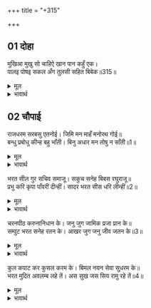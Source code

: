 +++
title = "+315"

+++


## 01 दोहा
मुखिआ मुखु सो चाहिऐ खान पान कहुँ एक।  
पालइ पोषइ सकल अँग तुलसी सहित बिबेक॥315॥  

<details><summary>मूल</summary>

मुखिआ मुखु सो चाहिऐ खान पान कहुँ एक।  
पालइ पोषइ सकल अँग तुलसी सहित बिबेक॥315॥  
</details>

<details><summary>भावार्थ</summary>

तुलसीदासजी कहते हैं- (श्री रामजी ने कहा-) मुखिया मुख के समान होना चाहिए, जो खाने-पीने को तो एक (अकेला) है, परन्तु विवेकपूर्वक सब अङ्गों का पालन-पोषण करता है॥315॥  
</details>





## 02 चौपाई
राजधरम सरबसु एतनोई। जिमि मन माहँ मनोरथ गोई॥  
बन्धु प्रबोधु कीन्ह बहु भाँती। बिनु अधार मन तोषु न साँती॥1॥  

<details><summary>मूल</summary>

राजधरम सरबसु एतनोई। जिमि मन माहँ मनोरथ गोई॥  
बन्धु प्रबोधु कीन्ह बहु भाँती। बिनु अधार मन तोषु न साँती॥1॥  
</details>

<details><summary>भावार्थ</summary>

राजधर्म का सर्वस्व (सार) भी इतना ही है। जैसे मन के भीतर मनोरथ छिपा रहता है। श्री रघुनाथजी ने भाई भरत को बहुत प्रकार से समझाया, परन्तु कोई अवलम्बन पाए बिना उनके मन में न सन्तोष हुआ, न शान्ति॥1॥  
</details>

भरत सील गुर सचिव समाजू। सकुच सनेह बिबस रघुराजू॥  
प्रभु करि कृपा पाँवरीं दीन्हीं। सादर भरत सीस धरि लीन्हीं॥2॥  

<details><summary>मूल</summary>

भरत सील गुर सचिव समाजू। सकुच सनेह बिबस रघुराजू॥  
प्रभु करि कृपा पाँवरीं दीन्हीं। सादर भरत सीस धरि लीन्हीं॥2॥  
</details>

<details><summary>भावार्थ</summary>

इधर तो भरतजी का शील (प्रेम) और उधर गुरुजनों, मन्त्रियों तथा समाज की उपस्थिति! यह देखकर श्री रघुनाथजी सङ्कोच तथा स्नेह के विशेष वशीभूत हो गए (अर्थात भरतजी के प्रेमवश उन्हें पाँवरी देना चाहते हैं, किन्तु साथ ही गुरु आदि का सङ्कोच भी होता है।) आखिर (भरतजी के प्रेमवश) प्रभु श्री रामचन्द्रजी ने कृपा कर खडाऊँ दे दीं और भरतजी ने उन्हें आदरपूर्वक सिर पर धारण कर लिया॥2॥  
</details>

चरनपीठ करुनानिधान के। जनु जुग जामिक प्रजा प्रान के॥  
सम्पुट भरत सनेह रतन के। आखर जुग जनु जीव जतन के॥3॥  

<details><summary>मूल</summary>

चरनपीठ करुनानिधान के। जनु जुग जामिक प्रजा प्रान के॥  
सम्पुट भरत सनेह रतन के। आखर जुग जनु जीव जतन के॥3॥  
</details>

<details><summary>भावार्थ</summary>

करुणानिधान श्री रामचन्द्रजी के दोनों खडाऊँ प्रजा के प्राणों की रक्षा के लिए मानो दो पहरेदार हैं। भरतजी के प्रेमरूपी रत्न के लिए मानो डिब्बा है और जीव के साधन के लिए मानो राम-नाम के दो अक्षर हैं॥3॥  
</details>

कुल कपाट कर कुसल करम के। बिमल नयन सेवा सुधरम के॥  
भरत मुदित अवलम्ब लहे तें। अस सुख जस सिय रामु रहे तें॥4॥  

<details><summary>मूल</summary>

कुल कपाट कर कुसल करम के। बिमल नयन सेवा सुधरम के॥  
भरत मुदित अवलम्ब लहे तें। अस सुख जस सिय रामु रहे तें॥4॥  
</details>

<details><summary>भावार्थ</summary>

रघुकुल (की रक्षा) के लिए दो किवाड हैं। कुशल (श्रेष्ठ) कर्म करने के लिए दो हाथ की भाँति (सहायक) हैं और सेवा रूपी श्रेष्ठ धर्म के सुझाने के लिए निर्मल नेत्र हैं। भरतजी इस अवलम्ब के मिल जाने से परम आनन्दित हैं। उन्हें ऐसा ही सुख हुआ, जैसा श्री सीता-रामजी के रहने से होता है॥4॥  
</details>

